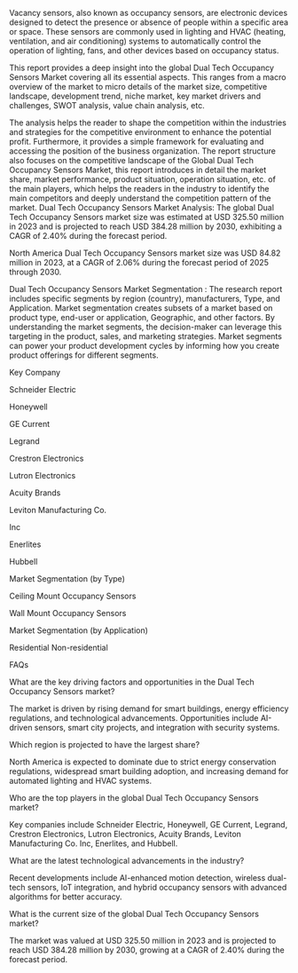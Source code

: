 Vacancy sensors, also known as occupancy sensors, are electronic devices designed to detect the presence or absence of people within a specific area or space. These sensors are commonly used in lighting and HVAC (heating, ventilation, and air conditioning) systems to automatically control the operation of lighting, fans, and other devices based on occupancy status.

This report provides a deep insight into the global Dual Tech Occupancy Sensors Market covering all its essential aspects. This ranges from a macro overview of the market to micro details of the market size, competitive landscape, development trend, niche market, key market drivers and challenges, SWOT analysis, value chain analysis, etc.

The analysis helps the reader to shape the competition within the industries and strategies for the competitive environment to enhance the potential profit. Furthermore, it provides a simple framework for evaluating and accessing the position of the business organization. The report structure also focuses on the competitive landscape of the Global Dual Tech Occupancy Sensors Market, this report introduces in detail the market share, market performance, product situation, operation situation, etc. of the main players, which helps the readers in the industry to identify the main competitors and deeply understand the competition pattern of the market.
Dual Tech Occupancy Sensors Market Analysis:
The global Dual Tech Occupancy Sensors market size was estimated at USD 325.50 million in 2023 and is projected to reach USD 384.28 million by 2030, exhibiting a CAGR of 2.40% during the forecast period.

North America Dual Tech Occupancy Sensors market size was USD 84.82 million in 2023, at a CAGR of 2.06% during the forecast period of 2025 through 2030.

Dual Tech Occupancy Sensors Market Segmentation :
The research report includes specific segments by region (country), manufacturers, Type, and Application. Market segmentation creates subsets of a market based on product type, end-user or application, Geographic, and other factors. By understanding the market segments, the decision-maker can leverage this targeting in the product, sales, and marketing strategies. Market segments can power your product development cycles by informing how you create product offerings for different segments.

Key Company

Schneider Electric

Honeywell

GE Current

Legrand

Crestron Electronics

Lutron Electronics

Acuity Brands

Leviton Manufacturing Co.

Inc

Enerlites

Hubbell

Market Segmentation (by Type)


Ceiling Mount Occupancy Sensors

Wall Mount Occupancy Sensors

Market Segmentation (by Application)



Residential
Non-residential

FAQs

What are the key driving factors and opportunities in the Dual Tech Occupancy Sensors market?

The market is driven by rising demand for smart buildings, energy efficiency regulations, and technological advancements. Opportunities include AI-driven sensors, smart city projects, and integration with security systems.

Which region is projected to have the largest share?

North America is expected to dominate due to strict energy conservation regulations, widespread smart building adoption, and increasing demand for automated lighting and HVAC systems.

Who are the top players in the global Dual Tech Occupancy Sensors market?

Key companies include Schneider Electric, Honeywell, GE Current, Legrand, Crestron Electronics, Lutron Electronics, Acuity Brands, Leviton Manufacturing Co. Inc, Enerlites, and Hubbell.

What are the latest technological advancements in the industry?

Recent developments include AI-enhanced motion detection, wireless dual-tech sensors, IoT integration, and hybrid occupancy sensors with advanced algorithms for better accuracy.

What is the current size of the global Dual Tech Occupancy Sensors market?

The market was valued at USD 325.50 million in 2023 and is projected to reach USD 384.28 million by 2030, growing at a CAGR of 2.40% during the forecast period.

